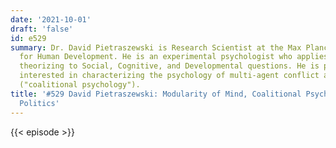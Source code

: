 ```yaml
---
date: '2021-10-01'
draft: 'false'
id: e529
summary: Dr. David Pietraszewski is Research Scientist at the Max Planck Institute
  for Human Development. He is an experimental psychologist who applies evolutionary
  theorizing to Social, Cognitive, and Developmental questions. He is particularly
  interested in characterizing the psychology of multi-agent conflict and cooperation
  ("coalitional psychology").
title: '#529 David Pietraszewski: Modularity of Mind, Coalitional Psychology, and
  Politics'
---
```

{{< episode >}}
